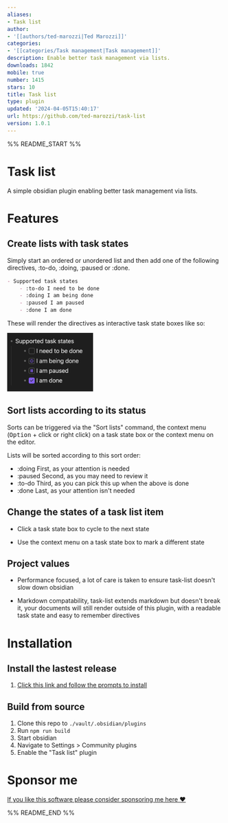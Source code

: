 ```yaml
---
aliases:
- Task list
author:
- '[[authors/ted-marozzi|Ted Marozzi]]'
categories:
- '[[categories/Task management|Task management]]'
description: Enable better task management via lists.
downloads: 1842
mobile: true
number: 1415
stars: 10
title: Task list
type: plugin
updated: '2024-04-05T15:40:17'
url: https://github.com/ted-marozzi/task-list
version: 1.0.1
---
```


%% README_START %%

# Task list

A simple obsidian plugin enabling better task management via lists.

# Features

## Create lists with task states

Simply start an ordered or unordered list and then add one of the following directives, :to-do, :doing, :paused or :done.

```md
- Supported task states
	- :to-do I need to be done
	- :doing I am being done
	- :paused I am paused
	- :done I am done
```

These will render the directives as interactive task state boxes like so:

<img src="https://raw.githubusercontent.com/ted-marozzi/task-list/HEAD/assets/supported-task-states.png" alt="Supported task states" width=200 />

## Sort lists according to its status

Sorts can be triggered via the "Sort lists" command, the context menu (<kbd>Option</kbd> + click or right click) on a task state box or the context menu on the editor.

Lists will be sorted according to this sort order:
- :doing First, as your attention is needed
- :paused Second, as you may need to review it
- :to-do Third, as you can pick this up when the above is done
- :done Last, as your attention isn't needed

## Change the states of a task list item

- Click a task state box to cycle to the next state

- Use the context menu on a task state box to mark a different state

## Project values

- Performance focused, a lot of care is taken to ensure task-list doesn't slow down obsidian

- Markdown compatability, task-list extends markdown but doesn't break it, your documents will still render outside of this plugin, with a readable task state and easy to remember directives

# Installation

## Install the lastest release

1. [Click this link and follow the prompts to install](https://obsidian.md/plugins?id=task-list)

## Build from source

1. Clone this repo to `./vault/.obsidian/plugins`
1. Run `npm run build`
1. Start obsidian
1. Navigate to Settings > Community plugins
1. Enable the "Task list" plugin

# Sponsor me
[If you like this software please consider sponsoring me here ❤️](https://github.com/sponsors/ted-marozzi
)


%% README_END %%